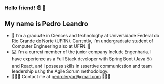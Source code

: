 ### Hello friend! :smile: :wave:
## My name is Pedro Leandro

- :school: I’m a graduate in Ciences and technologhy at Universidade Federal do Rio Grande do Norte (UFRN). Currently, i'm undergraduate student of Computer Engineering also at UFRN. :muscle:
- :computer: i'm a current member of the junior company Include Engenharia. I have experience as a Full Stack developer with Spring Boot (Java :coffee:) and React, and I possess skills in assertive communication and team leadership using the Agile Scrum methodology.
- :email::email::email: Contact me at pedrolerybr@gmail.com :email::email::email:

